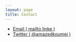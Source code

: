```yaml
---
layout: page
title: Contact
---
```


+ [Email ( mailto linke )](mailto:contact@amazedkoumei.com)
+ [Twitter ( @amazedkoumei )](http://twitter.com/amazedkoumei)